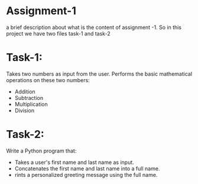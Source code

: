 # Assignment-1
a brief description about what is the content of assignment -1. So in this project we have two files task-1 and task-2

# Task-1:
Takes two numbers as input from the user.  Performs the basic mathematical operations on these two numbers:
-	Addition
-	Subtraction
-	Multiplication
-	Division

  # Task-2:
   Write a Python program that:
-  Takes a user's first name and last name as input.
-  Concatenates the first name and last name into a full name.
-  rints a personalized greeting message using the full name.

